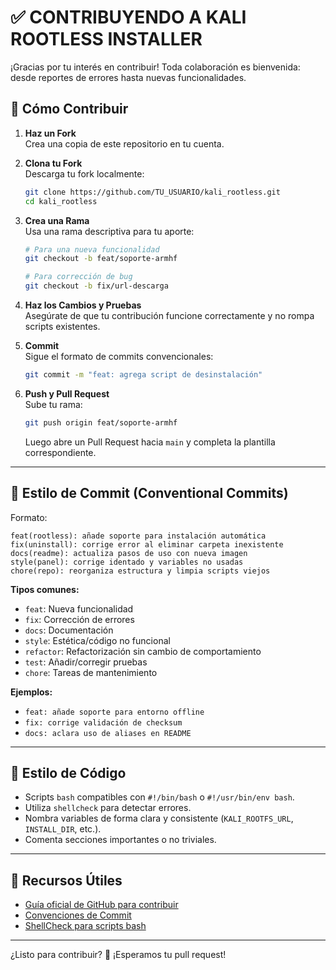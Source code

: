 # ✅ CONTRIBUYENDO A KALI ROOTLESS INSTALLER

¡Gracias por tu interés en contribuir! Toda colaboración es bienvenida: desde reportes de errores hasta nuevas funcionalidades.

## 🧭 Cómo Contribuir

1. **Haz un Fork**  
   Crea una copia de este repositorio en tu cuenta.

2. **Clona tu Fork**  
   Descarga tu fork localmente:
   ```bash
   git clone https://github.com/TU_USUARIO/kali_rootless.git
   cd kali_rootless
   ```

3. **Crea una Rama**  
   Usa una rama descriptiva para tu aporte:
   ```bash
   # Para una nueva funcionalidad
   git checkout -b feat/soporte-armhf

   # Para corrección de bug
   git checkout -b fix/url-descarga
   ```

4. **Haz los Cambios y Pruebas**  
   Asegúrate de que tu contribución funcione correctamente y no rompa scripts existentes.

5. **Commit**  
   Sigue el formato de commits convencionales:
   ```bash
   git commit -m "feat: agrega script de desinstalación"
   ```

6. **Push y Pull Request**  
   Sube tu rama:
   ```bash
   git push origin feat/soporte-armhf
   ```
   Luego abre un Pull Request hacia `main` y completa la plantilla correspondiente.

---

## 📐 Estilo de Commit (Conventional Commits)

Formato:

```
feat(rootless): añade soporte para instalación automática
fix(uninstall): corrige error al eliminar carpeta inexistente
docs(readme): actualiza pasos de uso con nueva imagen
style(panel): corrige identado y variables no usadas
chore(repo): reorganiza estructura y limpia scripts viejos
```

**Tipos comunes:**

- `feat`: Nueva funcionalidad
- `fix`: Corrección de errores
- `docs`: Documentación
- `style`: Estética/código no funcional
- `refactor`: Refactorización sin cambio de comportamiento
- `test`: Añadir/corregir pruebas
- `chore`: Tareas de mantenimiento

**Ejemplos:**

- `feat: añade soporte para entorno offline`
- `fix: corrige validación de checksum`
- `docs: aclara uso de aliases en README`

---

## 🧪 Estilo de Código

- Scripts `bash` compatibles con `#!/bin/bash` o `#!/usr/bin/env bash`.
- Utiliza `shellcheck` para detectar errores.
- Nombra variables de forma clara y consistente (`KALI_ROOTFS_URL`, `INSTALL_DIR`, etc.).
- Comenta secciones importantes o no triviales.

---

## 📎 Recursos Útiles

- [Guía oficial de GitHub para contribuir](https://docs.github.com/es/get-started/quickstart/contributing-to-projects)
- [Convenciones de Commit](https://www.conventionalcommits.org/)
- [ShellCheck para scripts bash](https://www.shellcheck.net/)

---

¿Listo para contribuir? 🚀 ¡Esperamos tu pull request!
